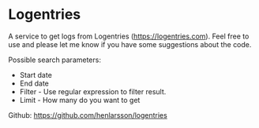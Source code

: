 ﻿# Logentries

A service to get logs from Logentries (https://logentries.com). Feel free to use and please let me know if you have some suggestions about the code.

Possible search parameters:
* Start date
* End date
* Filter - Use regular expression to filter result.
* Limit - How many do you want to get

Github: https://github.com/henlarsson/logentries
